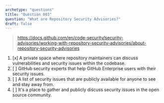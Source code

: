 ```yaml
---
archetype: "questions"
title: "Question 003"
question: "What are Repository Security Advisories?"
draft: false
---
```



> https://docs.github.com/en/code-security/security-advisories/working-with-repository-security-advisories/about-repository-security-advisories
1. [x] A private space where repository maintainers can discuss vulnerabilities and security issues within the codebase.
1. [ ] GitHub security experts that help GitHub Enterprise users with their security issues.
1. [ ] A list of security issues that are publicly available for anyone to see and stay away from.
1. [ ] It's a place to gather and publicly discuss security issues in the open source community.
